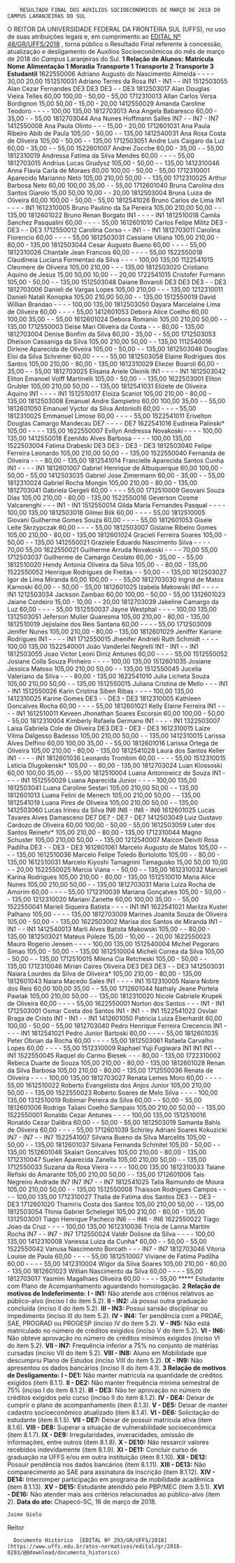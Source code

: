         RESULTADO FINAL DOS AUXÍLIOS SOCIOECONÔMICOS DE MARÇO DE 2018 DO CAMPUS LARANJEIRAS DO SUL  

 O REITOR DA UNIVERSIDADE FEDERAL DA FRONTEIRA SUL (UFFS), no uso de suas atribuições legais e, em cumprimento ao [EDITAL Nº 48/GR/UFFS/2018](https://www.uffs.edu.br/atos-normativos/edital/gr/2018-0048)  , torna público o Resultado Final referente à concessão, atualização e desligamento de Auxílios Socioeconômicos do mês de março de 2018 do *Campus* Laranjeiras do Sul.      **1 Relação de Alunos:**       **Matrícula**      **Nome**      **Alimentação 1**      **Moradia**      **Transporte 1**      **Transporte 2**      **Transporte 3**      **Estudantil**       1622550006    Adriano Augusto do Nascimento Almeida    -    -    -    -    30,00    20,00      1512510031    Adriano Terres da Rosa    IN1    -    IN1    -    -    IN1      1512503055    Alan Cezar Fernandes    DE3    DE3    DE3    -    -    DE3      1812503017    Alan Douglas Vieira Telles    60,00    100,00    -    50,00    -    55,00      1712310013    Allan Carlos Versa Bordignon    15,00    50,00    -    15,00    -    20,00      1412550029    Amanda Caroline Teodoro    -    -    -    -    100,00    135,00      1812703013    Ana Angela Babaresco    60,00    -    35,00    -    -    55,00      1812703044    Ana Nunes Hoffmann Salles    IN7    -    -    IN7    -    IN7      1412550008    Ana Paula Olinto    -    -    -    15,00    -    20,00      1712601031    Ana Paula Ribeiro Abib de Paula    105,00    -    50,00    -    -    135,00      1412540031    Ana Rosa Costa de Oliveira    105,00    -    50,00    -    -    135,00      1712503051    Andre Luis Caigaro da Luz    60,00    -    35,00    -    -    55,00      1522601007    Andrei Zocche    60,00    -    35,00    -    -    55,00      1812310019    Andressa Fatima da Silva Mendes    60,00    -    -    -    -    55,00      1812703015    Andrius Lucas Grudysz    105,00    -    50,00    -    -    135,00      1412310046    Anna Flavia Carla de Moraes    60,00    100,00    -    50,00    -    55,00      1712310001    Aparecido Marianno Neto    105,00    210,00    50,00    -    -    135,00      1712310025    Arthur Barbosa Neto    60,00    100,00    35,00    -    -    55,00      1712601040    Bruna Carolina dos Santos Giarolo    15,00    50,00    10,00    -    -    20,00      1812503004    Bruna Luiza de Oliveira    60,00    100,00    -    50,00    -    55,00      1812541026    Bruno Carlos de Lima    IN1    -    -    -    -    IN1      1612310005    Bruno Paulino da Sa Pereira    105,00    210,00    50,00    -    -    135,00      1812601022    Bruno Renan Borgato    IN1    -    -    -    -    IN1      1812510018    Camila Sanchez Pasqualini    60,00    -    -    -    -    55,00      1612601010    Carlos Felipe Militz    DE3    -    DE3    -    -    DE3      1712550012    Carolina Corso    -    -    IN1    -    -    IN1      1812703011    Carolina Florencio    60,00    -    -    -    -    55,00      1612503031    Cassiane Uliana    105,00    210,00    -    80,00    -    135,00      1812503044    Cesar Augusto Bueno    60,00    -    -    -    -    55,00      1812310026    Chantale Jean Francois    60,00    -    -    -    -    55,00      1522550018    Claudineia Luciana Formentao da Silva    -    -    -    -    100,00    135,00      1122541015    Cleomere de Oliveira    105,00    210,00    -    -    -    135,00      1812503020    Cristiano Aquino de Jesus    15,00    50,00    10,00    -    -    20,00      1722541015    Cristofer Furmann    105,00    -    50,00    -    -    135,00      1512503048    Daiane Bovaroli    DE3    DE3    DE3    -    -    DE3      1812703006    Danieli de Vargas Lopes    105,00    210,00    -    -    -    135,00      1212310011    Danieli Natali Konopka    105,00    210,00    50,00    -    -    135,00      1512550019    David Willian Brandao    -    -    -    -    100,00    135,00      1812503050    Dayara Marcelaine Lima de Oliveira    60,00    -    -    -    -    55,00      1412601053    Debora Alice Coelho    60,00    100,00    35,00    -    -    55,00      1612601024    Debora Romanio    105,00    210,00    50,00    -    -    135,00      1712550003    Deise Mari Oliveira da Costa    -    -    -    80,00    -    135,00      1812703004    Denise Bonfim da Silva    60,00    -    35,00    -    -    55,00      1712503053    Dheison Cassaniga da Silva    105,00    210,00    50,00    -    -    135,00      1112540016    Dirlene Aparecida de Oliveira    105,00    -    50,00    -    -    135,00      1812503046    Douglas Eloi da Silva Schreiner    60,00    -    -    -    -    55,00      1812503058    Elaine Rodrigues dos Santos    105,00    210,00    -    80,00    -    135,00      1612310029    Eliezer Boaroli    60,00    -    35,00    -    -    55,00      1812703025    Elisana Ariele Oleinik    IN1    -    -    -    -    IN1      1612503042    Eliton Emanoel Volff Martinelli    105,00    -    50,00    -    -    135,00      1622503001    Eliton Grubler    105,00    210,00    50,00    -    -    135,00      1812541031    Elizete de Oliveira Aquino    IN1    -    -    -    -    IN1      1512510017    Eloiza Scariot    105,00    210,00    -    80,00    -    135,00      1812503008    Emanuel Andre Sampietro    60,00    100,00    35,00    -    -    55,00      1812601050    Emanuel Vyctor da Silva Antoniolli    60,00    -    -    -    -    55,00      1812310025    Emmanuel Limose    60,00    -    -    -    -    55,00      1522541011    Erivelton Douglas Camargo Mandecau    DE7    -    -    -    -    DE7      1622541016    Eudineia Palinski*    105,00    -    -    -    -    135,00      1622550007    Evllyn Andressa Novakoski    -    -    -    -    100,00    135,00      1412550018    Ezenildo Alves Barbosa    -    -    -    -    100,00    135,00      1522503004    Fatima Drabeski    DE3    DE3    -    DE3    -    DE3      1812503040    Felipe Ferreira Leonardo    105,00    210,00    50,00    -    -    135,00      1522550040    Fernanda de Oliveira    -    -    -    80,00    -    135,00      1812541014    Francielle Aparecida Santos Cunha    IN1    -    -    -    -    IN1      1812601007    Gabriel Henrique de Albuquerque    60,00    100,00    -    50,00    -    55,00      1412503035    Gabriel Jose Zimermann    60,00    -    35,00    -    -    55,00      1812310024    Gabriel Rocha Mongin    105,00    210,00    -    80,00    -    135,00      1812703041    Gabriela Gergeli    60,00    -    -    -    -    55,00      1712510009    Geovani Souza Dias    105,00    210,00    -    80,00    -    135,00      1522550016    Geverson Cosme Valcarenghi    -    -    -    IN1    -    IN1      1512550014    Gilda Maria Fernandes Pasqual    -    -    -    -    100,00    135,00      1812503018    Gilmei Bilk    60,00    -    -    -    -    55,00      1812510005    Giovani Guilherme Gomes Souza    60,00    -    -    -    -    55,00      1812601053    Gisele Leite Skrzypczak    60,00    -    -    -    -    55,00      1812503007    Gislaine Ribeiro Gomes    105,00    210,00    -    80,00    -    135,00      1812601024    Gracieli Ferreira Soares    105,00    -    50,00    -    -    135,00      1412550021    Graziele Eduardo Nascimento Silva    -    -    -    -    70,00    55,00      1622550021    Guilherme Arruda Novakoski    -    -    -    -    70,00    55,00      1712503037    Guilherme de Camargo Ceolato    60,00    -    35,00    -    -    55,00      1812510020    Hendy Antonia Oliveira da Silva    105,00    -    -    80,00    -    135,00      1522550052    Henrique Rodrigues de Freitas    -    -    50,00    -    -    135,00      1612503027    Igor de Lima Miranda    60,00    100,00    -    -    -    55,00      1812703030    Ingrid de Matos Karnoski    60,00    -    -    50,00    -    55,00      1812601025    Izabela Makowski    IN1    -    -    -    -    IN1      1212503034    Jackson Zambao    60,00    100,00    -    50,00    -    55,00      1312601023    Jaiane Cordeiro    15,00    -    10,00    -    -    20,00      1812703039    Jakeline Camargo da Luz    60,00    -    -    -    -    55,00      1512550037    Jayne Westphal    -    -    -    -    100,00    135,00      1312503051    Jeferson Muller Quaresma    105,00    210,00    -    80,00    -    135,00      1812510019    Jejislaine dos Reis Santana    60,00    -    -    -    -    55,00      1712503009    Jenifer Nunes    105,00    210,00    -    80,00    -    135,00      1812601029    Jeniffer Kariane Rodrigues    IN1    -    -    -    -    IN1      1712550015    Jhenifer Andrieli Ruth Schmidt    -    -    -    -    100,00    135,00      1522540001    João Vanderlei Negrelli    IN1    -    IN1    -    -    IN1      1812503055    Joao Victor Leoni Diniz Antunes    60,00    -    -    -    -    55,00      1512550052    Josiane Colla Souza Pinheiro    -    -    -    -    100,00    135,00      1512601035    Josiane Jessica Matoso    105,00    210,00    50,00    -    -    135,00      1512550045    Jucelia Valeriano da Silva    -    -    -    80,00    -    135,00      1622541010    Julia Licheta Souza    105,00    210,00    50,00    -    -    135,00      1512550015    Juliana Cristina de Mello    -    -    -    IN1    -    IN1      1512550026    Karin Cristina Siben Ribas    -    -    -    -    100,00    135,00      1412310025    Karine Gomes    DE3    -    -    DE3    -    DE3      1812310005    Kathleen Goncalves Rocha    60,00    -    -    -    -    55,00      1812601021    Kelly Elaine Ferreira    IN1    -    -    -    -    IN1      1612510011    Keveen Jhonathan Soares Escorsin    60,00    100,00    -    50,00    -    55,00      1812310004    Kimberly Rafaela Germano    IN1    -    -    -    -    IN1      1322503007    Laisa Gabriela Cole de Oliveira    DE3    DE3    -    DE3    -    DE3      1612310015    Laize Vilma Dalgesso Badesso    105,00    210,00    50,00    -    -    135,00      1412310015    Larissa Alves Delfino    60,00    100,00    35,00    -    -    55,00      1812601016    Larissa Ortega de Oliveira    105,00    210,00    -    80,00    -    135,00      1812541028    Laura dos Santos Keller    IN1    -    -    -    -    IN1      1812601036    Leonardo Trombim    60,00    -    -    -    -    55,00      1512310015    Leticia Dlugokenski*    105,00    -    -    80,00    -    135,00      1812703024    Luan Klossoski    60,00    100,00    35,00    -    -    55,00      1812510004    Luana Antonowicz de Souza    IN1    -    -    -    -    IN1      1512550029    Luana Aparecida Junior    -    -    -    -    100,00    135,00      1612503041    Luana Caroline Sestari    105,00    210,00    50,00    -    -    135,00      1812601013    Luana Felini de Menech    105,00    210,00    50,00    -    -    135,00      1812541019    Luana Pires de Oliveira    105,00    210,00    50,00    -    -    135,00      1412503060    Lucas Irineu da Silva    IN6    IN6    -    IN6    -    IN6      1612601025    Lucas Tavares Alves Damasceno    DE7    DE7    -    DE7    -    DE7      1412503049    Luiz Gustavo Cardozo de Oliveira    60,00    100,00    -    50,00    -    55,00      1612503059    Luter dos Santos Reinehr*    105,00    210,00    -    80,00    -    135,00      1712310044    Magno Schuster    105,00    210,00    50,00    -    -    135,00      1212540007    Maicon Deiviti Rosa Padilha    DE3    -    -    DE3    -    DE3      1612601061    Marcelo Augusto de Matos    105,00    -    -    -    -    135,00      1612510036    Marcelo Felipe Toledo Bortolotto    105,00    -    -    80,00    -    135,00      1612510031    Marcelo Kiyoshi Tamagnini Tamagusko    15,00    50,00    10,00    -    -    20,00      1522550025    Marcia Viana    -    -    50,00    -    -    135,00      1612310032    Marcieli Karina Rodrigues    105,00    210,00    -    80,00    -    135,00      1512510010    Maria Alice Nunes    105,00    210,00    50,00    -    -    135,00      1812703031    Maria Luiza Rocha de Amorim    60,00    -    -    -    -    55,00      1712310039    Mariana Gonçalves    105,00    -    50,00    -    -    135,00      1212310020    Mariani Zanette    60,00    100,00    35,00    -    -    55,00      1522550041    Marieli Siqueira Batista    -    -    -    -    IN1    IN1      1622541021    Marilza Kuster Palhano    105,00    -    -    -    -    135,00      1812703009    Marines Joanita Souza de Oliveira    105,00    -    50,00    -    -    135,00      1622503002    Marisa dos Santos de Miranda    IN1    -    IN1    -    -    IN1      1412540013    Marli Alves Batista Makowski    105,00    -    -    80,00    -    135,00      1812503021    Mateus Poleze    15,00    -    10,00    -    -    20,00      1622550023    Mauro Rogerio Jensen    -    -    -    -    100,00    135,00      1512540004    Michel Pegoraro Simao    105,00    -    50,00    -    -    135,00      1612510004    Micheli Correa da Silva    105,00    -    50,00    -    -    135,00      1712510015    Milena Cia Retcheski    105,00    -    50,00    -    -    135,00      1712310046    Mirian Caires Oliveira    DE3    DE3    DE3    -    -    DE3      1412503031    Naiara Lourdes da Silva de Oliveira*    105,00    210,00    -    80,00    -    135,00      1812601043    Naiara Macedo Sales    IN1    -    -    -    -    IN1      1512310005    Naiara Nobre dos Reis    60,00    100,00    35,00    -    -    55,00      1712601044    Nathaly Jeane Portela Pawlak    105,00    210,00    50,00    -    -    135,00      1812310020    Nicole Gabriele Krupek de Oliveira    60,00    -    -    -    -    55,00      1622550001    Norton dos Santos    -    -    -    IN1    -    IN1      1712503001    Osmar Costa dos Santos    IN1    -    IN1    -    -    IN1      1522541022    Osvlair Braga de Cristo    IN1    -    IN1    -    -    IN1      1412601050    Patricia Luiza Eberhardt    60,00    100,00    -    50,00    -    55,00      1812703040    Pedro Henrique Ferreira Crecencio    IN1    -    -    -    -    IN1      1812541021    Pedro Junior Bartoski    60,00    -    -    -    -    55,00      1812601035    Peter Obrian da Rocha    60,00    -    -    -    -    55,00      1812503061    Rafaela Carvalho Lopes    60,00    -    -    -    -    55,00      1512310009    Raphael Yuji Fugiwara    IN1    IN1    IN1    -    -    IN1      1522550045    Raquel do Carmo Biesek    -    -    -    80,00    -    135,00      1722310002    Rebeca Duarte de Souza    105,00    210,00    -    80,00    -    135,00      1812601028    Renan da Silva Barbosa    105,00    210,00    -    80,00    -    135,00      1712550036    Renata de Oliveira    -    -    -    -    100,00    135,00      1812703027    Renata Lemes Moro    60,00    -    -    -    -    55,00      1612510022    Roberto Evangelista dos Anjos Junior    105,00    210,00    50,00    -    -    135,00      1522550023    Roberto Soares de Melo Silva    -    -    -    -    100,00    135,00      1312510019    Robimar Pereira da Silva    60,00    -    -    50,00    -    55,00      1812601006    Rodrigo Taliani Coelho Sampaio    105,00    210,00    50,00    -    -    135,00      1522550001    Ronaldo Cezar Antunes    -    -    -    -    100,00    135,00      1512510016    Ronaldo Cezar Dalibra    60,00    -    -    50,00    -    55,00      1812503019    Samanta Bahls de Oliveira    60,00    -    -    -    -    55,00      1712601039    Schirley Adriani Soares Kokuzicki    IN7    -    IN7    -    -    IN7      1522541007    Silvana Bueno da Silva Marcelits    105,00    -    50,00    -    -    135,00      1812601037    Silvana Fernanda Schmitel    105,00    -    50,00    -    -    135,00      1512601046    Skalart Goncalves    105,00    210,00    -    80,00    -    135,00      1712310047    Suelen Aparecida Zanella    105,00    210,00    50,00    -    -    135,00      1712550033    Suzana da Rosa Vieira    -    -    -    -    100,00    135,00      1812310033    Taiane Refiski do Amarante    105,00    210,00    50,00    -    -    135,00      1712601006    Tais Negreiro Andrade    IN7    IN7    IN7    -    -    IN7      1812541025    Talia Raimundo de Moura    105,00    210,00    50,00    -    -    135,00      1512550008    Thaisson Rodrigues Campos    -    -    -    -    100,00    135,00      1712310027    Thalia de Fatima dos Santos    DE3    -    -    DE3    -    DE3      1712601020    Thamiris Costa dos Santos    105,00    210,00    50,00    -    -    135,00      1812503054    Thinia Gabriel Schelegel    105,00    210,00    -    80,00    -    135,00      1312503001    Tiago Henrique Pacheco    IN6    -    -    IN6    -    IN6      1622550022    Tiago Joao da Cruz    -    -    -    -    100,00    135,00      1612310036    Tricia de Lanna Martim Rocha    IN7    -    -    IN7    -    IN7      1712550024    Valdir Dolisne da Silva    -    -    -    -    100,00    135,00      1412310008    Vanessa Luiza da Cunha*    60,00    -    -    50,00    -    55,00      1522550042    Vanusa Nascimento Borcath    -    -    -    IN7    -    IN7      1812703046    Vitoria Louise de Paula    60,00    -    -    -    -    55,00      1812510007    Viviane de Fatima Padilha    60,00    -    -    -    -    55,00      1412310004    Wigor da Silva Soares    105,00    210,00    -    80,00    -    135,00      1812601023    Willian Nascimento da Silva    60,00    -    -    -    -    55,00      1812703017    Yasmim Magalhaes Oliveira    60,00    -    -    -    -    55,00      ***** Estudante com Plano de Acompanhamento aguardando homologação.       **2 Relação de motivos de Indeferimento:**    **I - IN1:** Não atende aos critérios relativos ao público-alvo (inciso I do item 5.2).    **II - IN2:** Já possui outra graduação concluída (inciso II do item 5.2).    **III - IN3:** Possui sansão disciplinar ou impedimento (inciso III do item 5.2).    **IV - IN4:** Ter pendência com a PROAE, SAE, PROGRAD ou PROGESP (inciso IV do item 5.2).    **V - IN5:** Não está matriculado no número de créditos exigidos (inciso V do item 5.2).    **VI - IN6:** Não obteve aprovação no número de créditos mínimos exigidos (inciso VI do item 5.2).    **VII - IN7:** Frequência inferior a 75% no conjunto de matérias cursadas (inciso VII do item 5.2).    **VIII - IN8:** Aluno em Mobilidade que descumpriu Plano de Estudos (inciso VIII do item 5.2).    **IX - IN9:** Não apresentou os dados bancários (inciso II do item 4.1).       **3 Relação de motivos de Desligamento:**    **I - DE1:** Não manter matrícula na quantidade de créditos exigidos (item 8.1.1).   **II - DE2:** Não manter frequência mínima semestral de 75% (inciso I do item 8.1.2).   **III - DE3:** Não ter aprovação no número de créditos exigidos pelo curso (inciso II do item 8.1.2).   **IV - DE4:** Deixar de cumprir o plano de acompanhamento (item 8.1.3).   **V - DE5:** Deixar de manter cadastro socioeconômico atualizado (item 8.1.4).   **VI - DE6:** Solicitação do estudante (item 8.1.5).   **VII - DE7:** Deixar de possuir matrícula ativa (item 8.1.6).   **VIII - DE8:** Superar a situação de vulnerabilidade socioeconômica (item 8.1.7).   **IX - DE9:** Irregularidades, inveracidades, omissão de informações, entre outros (item 8.1.8).   **X - DE10:** Não ressarcir valores recebidos indevidamente (item 8.1.9).   **XI - DE11:** Concluir curso de graduação na UFFS e/ou em outra instituição (item 8.1.10).   **XII - DE12:** Possuir pendência nos dados bancários (item 8.1.11).   **XIII - DE13:** Não comparecimento ao SAE para assinatura da inscrição (item 8.1.12).   **XIV - DE14:** Interromper participação em programa de mobilidade acadêmica (item 8.1.13).   **XV - DE15:** Estudante atendido pelo PBP/MEC (item 3.5.1).   **XVI - DE16:** Não atender mais aos critérios relacionados ao público-alvo (item 2).       **Data do ato:** Chapecó-SC, 16 de março de 2018.   
 

    Jaime Giolo   
 Reitor 

      Documento Histórico  [EDITAL Nº 293/GR/UFFS/2018](https://www.uffs.edu.br/atos-normativos/edital/gr/2018-0293/@@download/documento_historico)     
      